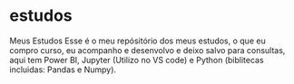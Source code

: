 # estudos
Meus Estudos
Esse é o meu repósitório dos meus estudos, o que eu compro curso, eu acompanho e desenvolvo e deixo salvo para consultas, aqui tem Power BI, Jupyter (Utilizo no VS code) e Python (biblitecas incluidas: Pandas e Numpy).
